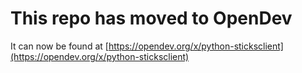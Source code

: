 # This repo has moved to OpenDev

It can now be found at [https://opendev.org/x/python-sticksclient](https://opendev.org/x/python-sticksclient)
